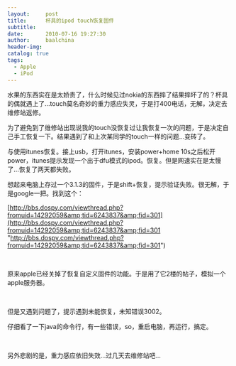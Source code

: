 ```yaml
---
layout:     post
title:      杯具的ipod touch恢复固件
subtitle:   
date:       2010-07-16 19:27:30
author:     baalchina
header-img:
catalog: true
tags:
  - Apple
  - iPod
---
```


水果的东西实在是太娇贵了，什么时候见过nokia的东西摔了结果摔坏了的？杯具的偶就遇上了…touch莫名奇妙的重力感应失灵，于是打400电话，无解，决定去维修站返修。

为了避免到了维修站出现说我的touch没恢复过让我恢复一次的问题，于是决定自己手工恢复一下。结果遇到了和上次某同学的touch一样的问题…变砖了。

与使用itunes恢复。接上usb，打开itunes，安装power+home 10s之后松开power，itunes提示发现一个出于dfu模式的ipod。恢复。但是网速实在是太慢了…恢复了两天都失败。

想起来电脑上存过一个3.1.3的固件，于是shift+恢复，提示验证失败。很无解，于是google一把。找到这个：

[http://bbs.dospy.com/viewthread.php?fromuid=14292059&amp;tid=6243837&amp;fid=301](http://bbs.dospy.com/viewthread.php?fromuid=14292059&amp;tid=6243837&amp;fid=301 "http://bbs.dospy.com/viewthread.php?fromuid=14292059&amp;tid=6243837&amp;fid=301")

&#160;

原来apple已经关掉了恢复自定义固件的功能。于是用了它2楼的帖子，模拟一个apple服务器。

&#160;

但是又遇到问题了，提示遇到未能恢复，未知错误3002。

仔细看了一下java的命令行，有一些错误，so，重启电脑，再运行，搞定。

&#160;

另外悲剧的是，重力感应依旧失效…过几天去维修站吧…
